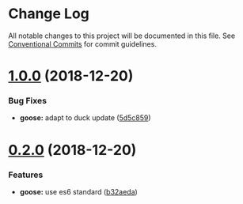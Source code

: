 # Change Log

All notable changes to this project will be documented in this file.
See [Conventional Commits](https://conventionalcommits.org) for commit guidelines.

# [1.0.0](https://github.com/mportuga/lerna-canary/compare/v0.2.0...v1.0.0) (2018-12-20)


### Bug Fixes

* **goose:** adapt to duck update ([5d5c859](https://github.com/mportuga/lerna-canary/commit/5d5c859))





# [0.2.0](https://github.com/mportuga/lerna-canary/compare/v0.1.1...v0.2.0) (2018-12-20)


### Features

* **goose:** use es6 standard ([b32aeda](https://github.com/mportuga/lerna-canary/commit/b32aeda))
